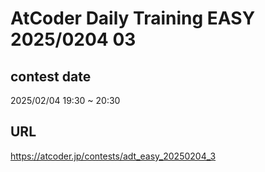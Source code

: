 # AtCoder Daily Training EASY 2025/0204 03

## contest date 
2025/02/04 19:30 ~ 20:30

## URL
https://atcoder.jp/contests/adt_easy_20250204_3
